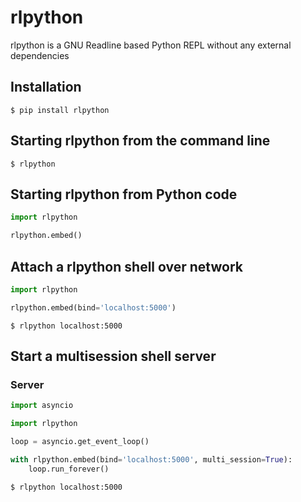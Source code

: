 # rlpython

rlpython is a GNU Readline based Python REPL without any external dependencies


## Installation

```shell
$ pip install rlpython
```


## Starting rlpython from the command line

```shell
$ rlpython
```


## Starting rlpython from Python code

```python
import rlpython

rlpython.embed()
```


## Attach a rlpython shell over network

```python
import rlpython

rlpython.embed(bind='localhost:5000')
```


```shell
$ rlpython localhost:5000
```


## Start a multisession shell server

### Server

```python
import asyncio

import rlpython

loop = asyncio.get_event_loop()

with rlpython.embed(bind='localhost:5000', multi_session=True):
    loop.run_forever()
```


```shell
$ rlpython localhost:5000
```
